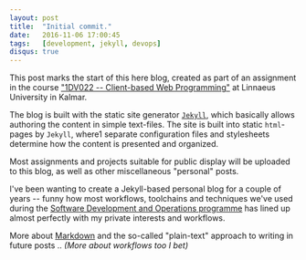 ```yaml
---
layout: post
title:  "Initial commit."
date:   2016-11-06 17:00:45
tags:   [development, jekyll, devops]
disqus: true
---
```


This post marks the start of this here blog, created as part of an assignment
in the course ["1DV022 -- Client-based Web Programming"][1dv022] at Linnaeus
University in Kalmar.

The blog is built with the static site generator [`Jekyll`][jekyll], which
basically allows authoring the content in simple text-files. The site is built
into static `html`-pages by `Jekyll`, where1 separate configuration files and
stylesheets determine how the content is presented and organized.

Most assignments and projects suitable for public display will be uploaded to
this blog, as well as other miscellaneous "personal" posts.

I've been wanting to create a Jekyll-based personal blog for a couple of years
-- funny how most workflows, toolchains and techniques we've used during the
[Software Development and Operations programme][udm] has lined up almost
perfectly with my private interests and workflows.

More about [Markdown][markdown] and the so-called "plain-text" approach to
writing in future posts .. _(More about workflows too I bet)_





[markdown]: https://daringfireball.net/projects/markdown/
[udm]: https://cms.lnu.se/education/programmes/NGUDM?l=en
[1dv022]: https://coursepress.lnu.se/kurs/klientbaserad-webbprogrammering/
[jekyll]: https://jekyllrb.com/
